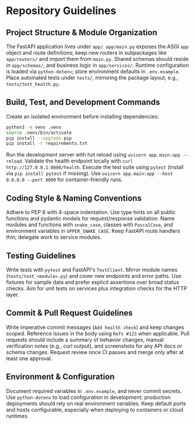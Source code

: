 # Repository Guidelines

## Project Structure & Module Organization
The FastAPI application lives under `app/`. `app/main.py` exposes the ASGI `app` object and route definitions; keep new routers in subpackages like `app/routers/` and import them from `main.py`. Shared schemas should reside in `app/schemas/`, and business logic in `app/services/`. Runtime configuration is loaded via `python-dotenv`; store environment defaults in `.env.example`. Place automated tests under `tests/`, mirroring the package layout, e.g., `tests/test_health.py`.

## Build, Test, and Development Commands
Create an isolated environment before installing dependencies:
```bash
python3 -m venv .venv
source .venv/bin/activate
pip install --upgrade pip
pip install -r requirements.txt
```
Run the development server with hot reload using `uvicorn app.main:app --reload`. Validate the health endpoint locally with `curl http://127.0.0.1:8000/health`. Execute the test suite using `pytest` (install via `pip install pytest` if missing). Use `uvicorn app.main:app --host 0.0.0.0 --port 8000` for container-friendly runs.

## Coding Style & Naming Conventions
Adhere to PEP 8 with 4-space indentation. Use type hints on all public functions and pydantic models for request/response validation. Name modules and functions with `snake_case`, classes with `PascalCase`, and environment variables in `UPPER_SNAKE_CASE`. Keep FastAPI route handlers thin; delegate work to service modules.

## Testing Guidelines
Write tests with `pytest` and FastAPI's `TestClient`. Mirror module names (`tests/test_<module>.py`) and cover new endpoints and error paths. Use fixtures for sample data and prefer explicit assertions over broad status checks. Aim for unit tests on services plus integration checks for the HTTP layer.

## Commit & Pull Request Guidelines
Write imperative commit messages (`Add health check`) and keep changes scoped. Reference issues in the body using `Refs #123` when applicable. Pull requests should include a summary of behavior changes, manual verification notes (e.g., curl output), and screenshots for any API docs or schema changes. Request review once CI passes and merge only after at least one approval.

## Environment & Configuration
Document required variables in `.env.example`, and never commit secrets. Use `python-dotenv` to load configuration in development; production deployments should rely on real environment variables. Keep default ports and hosts configurable, especially when deploying to containers or cloud runtimes.
